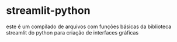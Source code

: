 # streamlit-python

este é um compilado de arquivos com funções básicas da biblioteca streamlit do python para criação de interfaces gráficas
